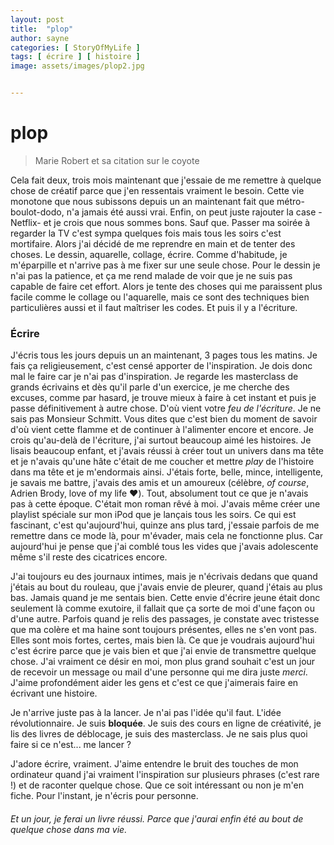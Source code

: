 ```yaml
---
layout: post
title:  "plop"
author: sayne
categories: [ StoryOfMyLife ]
tags: [ écrire ] [ histoire ]
image: assets/images/plop2.jpg


---
```


# plop



> Marie Robert et sa citation sur le coyote

Cela fait deux, trois mois maintenant que j'essaie de me remettre à quelque chose de créatif parce que j'en ressentais vraiment le besoin. Cette vie monotone que nous subissons depuis un an maintenant fait que métro-boulot-dodo, n'a jamais été aussi vrai. Enfin, on peut juste rajouter la case -Netflix- et je crois que nous sommes bons. Sauf que. Passer ma soirée à regarder la TV c'est sympa quelques fois mais tous les soirs c'est mortifaire. Alors j'ai décidé de me reprendre en main et de tenter des choses. Le dessin, aquarelle, collage, écrire. Comme d'habitude, je m'éparpille et n'arrive pas à me fixer sur une seule chose. Pour le dessin je n'ai pas la patience, et ça me rend malade de voir que je ne suis pas capable de faire cet effort. Alors je tente des choses qui me paraissent plus facile comme le collage ou l'aquarelle, mais ce sont des techniques bien particulières aussi et il faut maîtriser les codes. Et puis il y a l'écriture.

### Écrire

J'écris tous les jours depuis un an maintenant, 3 pages tous les matins. Je fais ça religieusement, c'est censé apporter de l'inspiration. Je dois donc mal le faire car je n'ai pas d'inspiration. Je regarde les masterclass de grands écrivains et dès qu'il parle d'un exercice, je me cherche des excuses, comme par hasard, je trouve mieux à faire à cet instant et puis je passe définitivement à autre chose. D'où vient votre *feu de l'écriture*. Je ne sais pas Monsieur Schmitt. Vous dites que c'est  bien du moment de savoir d'où vient cette flamme et de continuer à l'alimenter encore et encore. Je crois qu'au-delà de l'écriture, j'ai surtout beaucoup aimé les histoires. Je lisais beaucoup enfant, et j'avais réussi à créer tout un univers dans ma tête et je n'avais qu'une hâte c'était de me coucher et mettre *play* de l'histoire dans ma tête et je m'endormais ainsi. J'étais forte, belle, mince, intelligente, je savais me battre, j'avais des amis et un amoureux (célèbre, *of course*, Adrien Brody, love of my life ♥️). Tout, absolument tout ce que je n'avais pas à cette époque. C'était mon roman rêvé à moi. J'avais même créer une playlist spéciale sur mon iPod que je lançais tous les soirs. Ce qui est fascinant, c'est qu'aujourd'hui, quinze ans plus tard, j'essaie parfois de me remettre dans ce mode là, pour m'évader, mais cela ne fonctionne plus. Car aujourd'hui je pense que j'ai comblé tous les vides que j'avais adolescente même s'il reste des cicatrices encore. 

J'ai toujours eu des journaux intimes, mais je n'écrivais dedans que quand j'étais au bout du rouleau, que j'avais envie de pleurer, quand j'étais au plus bas. Jamais quand je me sentais bien. Cette envie d'écrire jeune était donc seulement là comme exutoire, il fallait que ça sorte de moi d'une façon ou d'une autre. Parfois quand je relis des passages, je constate avec tristesse que ma colère et ma haine sont toujours présentes, elles ne s'en vont pas. Elles sont mois fortes, certes, mais bien là. Ce que je voudrais aujourd'hui c'est écrire parce que je vais bien et que j'ai envie de transmettre quelque chose. J'ai vraiment ce désir en moi, mon plus grand souhait c'est un jour de recevoir un message ou mail d'une personne qui me dira juste *merci*. J'aime profondément aider les gens et c'est ce que j'aimerais faire en écrivant une histoire. 

Je n'arrive juste pas à la lancer. Je n'ai pas l'idée qu'il faut. L'idée révolutionnaire. Je suis **bloquée**. Je suis des cours en ligne de créativité, je lis des livres de déblocage, je suis des masterclass. Je ne sais plus quoi faire si ce n'est... me lancer ? 

J'adore écrire, vraiment. J'aime entendre le bruit des touches de mon ordinateur quand j'ai vraiment l'inspiration sur plusieurs phrases (c'est rare !) et de raconter quelque chose. Que ce soit intéressant ou non je m'en fiche. Pour l'instant, je n'écris pour personne. 

###### Et un jour, je ferai un livre réussi. Parce que j'aurai enfin été au bout de quelque chose dans ma vie.  











